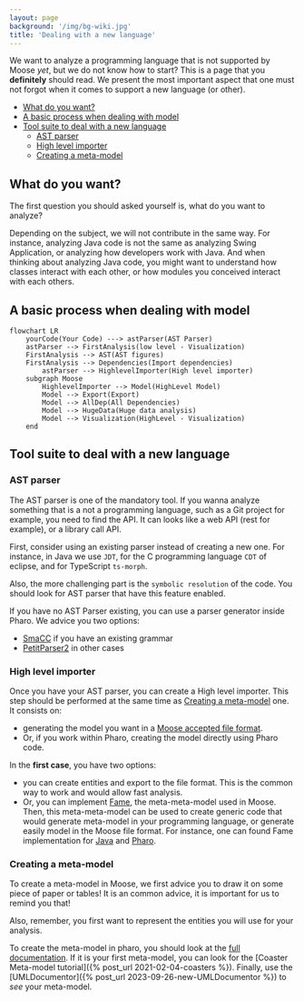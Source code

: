 ```yaml
---
layout: page
background: '/img/bg-wiki.jpg'
title: 'Dealing with a new language'
---
```


We want to analyze a programming language that is not supported by Moose *yet*, but we do not know how to start?
This is a page that you **definitely** should read.
We present the most important aspect that one must not forgot when it comes to support a new language (or other).

- [What do you want?](#what-do-you-want)
- [A basic process when dealing with model](#a-basic-process-when-dealing-with-model)
- [Tool suite to deal with a new language](#tool-suite-to-deal-with-a-new-language)
  - [AST parser](#ast-parser)
  - [High level importer](#high-level-importer)
  - [Creating a meta-model](#creating-a-meta-model)


## What do you want?

The first question you should asked yourself is, what do you want to analyze?

Depending on the subject, we will not contribute in the same way.
For instance, analyzing Java code is not the same as analyzing Swing Application, or analyzing how developers work with Java.
And when thinking about analyzing Java code, you might want to understand how classes interact with each other, or how modules you conceived interact with each others.

## A basic process when dealing with model

```mermaid!
flowchart LR
    yourCode(Your Code) ---> astParser(AST Parser)
    astParser --> FirstAnalysis(low level - Visualization)
    FirstAnalysis --> AST(AST figures)
    FirstAnalysis --> Dependencies(Import dependencies)
        astParser --> HighlevelImporter(High level importer)
    subgraph Moose
        HighlevelImporter --> Model(HighLevel Model)
        Model --> Export(Export)
        Model --> AllDep(All Dependencies)
        Model --> HugeData(Huge data analysis)
        Model --> Visualization(HighLevel - Visualization)
    end
```

## Tool suite to deal with a new language

### AST parser

The AST parser is one of the mandatory tool.
If you wanna analyze something that is a not a programming language, such as a Git project for example, you need to find the API. It can looks like a web API (rest for example), or a library call API.

First, consider using an existing parser instead of creating a new one.
For instance, in Java we use `JDT`, for the C programming language `CDT` of eclipse, and for TypeScript `ts-morph`.

Also, the more challenging part is the `symbolic resolution` of the code.
You should look for AST parser that have this feature enabled.

If you have no AST Parser existing, you can use a parser generator inside Pharo. We advice you two options:

- [SmaCC](https://books.pharo.org/booklet-Smacc/) if you have an existing grammar
- [PetitParser2](https://kursjan.github.io/petitparser2/) in other cases

### High level importer

Once you have your AST parser, you can create a High level importer.
This step should be performed at the same time as [Creating a meta-model](#creating-a-meta-model) one.
It consists on:

- generating the model you want in a [Moose accepted file format](https://modularmoose.org/moose-wiki/Users/file-format).
- Or, if you work within Pharo, creating the model directly using Pharo code.

In the **first case**, you have two options:

- you can create entities and export to the file format. This is the common way to work and would allow fast analysis.
- Or, you can implement [Fame](https://modularmoose.org/moose-wiki/Developers/Fame), the meta-meta-model used in Moose. Then, this meta-meta-model can be used to create generic code that would generate meta-model in your programming language, or generate easily model in the Moose file format. For instance, one can found Fame implementation for [Java](https://github.com/moosetechnology/FameJava) and [Pharo](https://github.com/moosetechnology/Fame).

### Creating a meta-model

To create a meta-model in Moose, we first advice you to draw it on some piece of paper or tables!
It is an common advice, it is important for us to remind you that!

Also, remember, you first want to represent the entities you will use for your analysis.

To create the meta-model in pharo, you should look at the [full documentation](https://modularmoose.org/moose-wiki/Developers/CreateNewMetamodel).
If it is your first meta-model, you can look for the [Coaster Meta-model tutorial]({% post_url 2021-02-04-coasters %}).
Finally, use the [UMLDocumentor]({% post_url 2023-09-26-new-UMLDocumentor %}) to *see* your meta-model.
